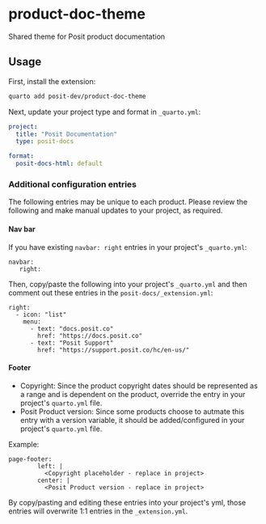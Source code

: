 # product-doc-theme

Shared theme for Posit product documentation

## Usage

First, install the extension:

```bash
quarto add posit-dev/product-doc-theme
```

Next, update your project type and format in `_quarto.yml`:

```yaml
project:
  title: "Posit Documentation"
  type: posit-docs

format:
  posit-docs-html: default
```

### Additional configuration entries

The following entries may be unique to each product. Please review the following and make manual updates to your project, as required.

#### Nav bar

If you have existing `navbar: right` entries in your project's `_quarto.yml`:

```
navbar:
   right:
```

Then, copy/paste the following into your project's `_quarto.yml` and then comment out these entries in the `posit-docs/_extension.yml`:

```
right:
  - icon: "list"
    menu:
      - text: "docs.posit.co"
        href: "https://docs.posit.co"
      - text: "Posit Support"
        href: "https://support.posit.co/hc/en-us/"
```

#### Footer

- Copyright: Since the product copyright dates should be represented as a range and is dependent on the product, override the entry in your project's `quarto.yml` file.
- Posit Product version: Since some products choose to autmate this entry with a version variable, it should be added/configured in your project's `quarto.yml` file.

Example:

```
page-footer:
        left: |
          <Copyright placeholder - replace in project>
        center: |
          <Posit Product version - replace in project> 
```

By copy/pasting and editing these entries into your project's yml, those entries will overwrite 1:1 entries in the `_extension.yml`.
